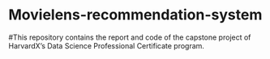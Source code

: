 # Movielens-recommendation-system
#This repository contains the report and code of the capstone project of HarvardX’s Data Science Professional Certificate program.

